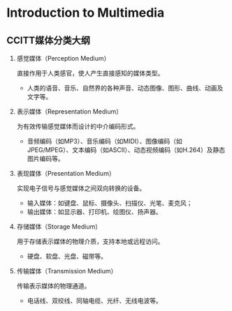 # Introduction to Multimedia

## CCITT媒体分类大纲

1. 感觉媒体（Perception Medium）  

    直接作用于人类感官，使人产生直接感知的媒体类型。  
    - 人类的语音、音乐、自然界的各种声音、动态图像、图形、曲线、动画及文字等。  

2. 表示媒体（Representation Medium）  

    为有效传输感觉媒体而设计的中介编码形式。  
    - 音频编码（如MP3）、音乐编码（如MIDI）、图像编码（如JPEG/MPEG）、文本编码（如ASCII）、动态视频编码（如H.264）及静态图片编码等。  

3. 表现媒体（Presentation Medium）  

    实现电子信号与感觉媒体之间双向转换的设备。  
    - 输入媒体：如键盘、鼠标、摄像头、扫描仪、光笔、麦克风；  
    - 输出媒体：如显示器、打印机、绘图仪、扬声器。  

4. 存储媒体（Storage Medium）  

    用于存储表示媒体的物理介质，支持本地或远程访问。  
    - 硬盘、软盘、光盘、磁带等。  

5. 传输媒体（Transmission Medium）  

    传输表示媒体的物理通道。  
    - 电话线、双绞线、同轴电缆、光纤、无线电波等。  
